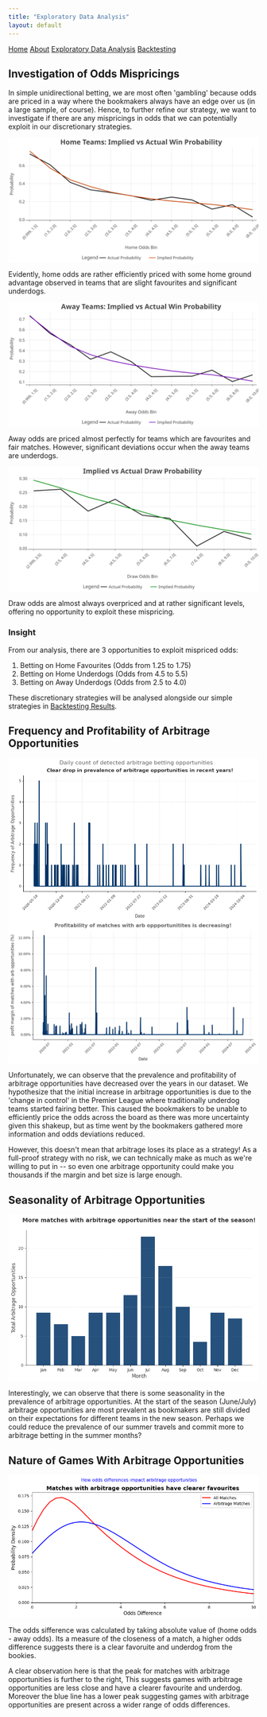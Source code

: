 ```yaml
---
title: "Exploratory Data Analysis"
layout: default
---
```


<link rel="stylesheet" type="text/css" href="./assets/css/style.css">

<div class="header">
    <a href="index.html">Home</a>
    <a href="about.html">About</a>
    <a href="eda.html">Exploratory Data Analysis</a>
    <a href="backtesting.html">Backtesting</a>
</div>

## Investigation of Odds Mispricings
In simple unidirectional betting, we are most often 'gambling' because odds are priced in a way where the bookmakers always have an edge over us (in a large sample, of course). Hence, to further refine our strategy, we want to investigate if there are any mispricings in odds that we can potentially exploit in our discretionary strategies.

<img src="./figures/home_win_probabilities.svg" alt="Implied vs Actual Probabilities for Home Wins" style="max-width: 100%; height: auto; display: block; margin: auto;">

Evidently, home odds are rather efficiently priced with some home ground advantage observed in teams that are slight favourites and significant underdogs.

<img src="./figures/away_win_probabilities.svg" alt="Implied vs Actual Probabilities for Away Wins" style="max-width: 100%; height: auto; display: block; margin: auto;">

Away odds are priced almost perfectly for teams which are favourites and fair matches. However, significant deviations occur when the away teams are underdogs.

<img src="./figures/draw_probabilities.svg" alt="Implied vs Actual Probabilities for Draws" style="max-width: 100%; height: auto; display: block; margin: auto;">

Draw odds are almost always overpriced and at rather significant levels, offering no opportunity to exploit these mispricing.

### Insight

From our analysis, there are 3 opportunities to exploit mispriced odds:
1. Betting on Home Favourites (Odds from 1.25 to 1.75)
2. Betting on Home Underdogs (Odds from 4.5 to 5.5)
3. Betting on Away Underdogs (Odds from 2.5 to 4.0)

These discretionary strategies will be analysed alongside our simple strategies in [Backtesting Results](backtesting.md).

## Frequency and Profitability of Arbitrage Opportunities

<img src="./figures/arb_opportunity_frequency.png" alt="Time Series of Arbitrage Opportunities" style="max-width: 100%; height: auto; display: block; margin: auto;">

<img src="./figures/arbitrage_profit_margin_timeline.png" alt="Time Series of Arbitrage Profit Margins" style="max-width: 100%; height: auto; display: block; margin: auto;">

Unfortunately, we can observe that the prevalence and profitability of arbitrage opportunities have decreased over the years in our dataset. We hypothesize that the initial increase in arbitrage opportunities is due to the 'change in control' in the Premier League where traditionally underdog teams started fairing better. This caused the bookmakers to be unable to efficiently price the odds across the board as there was more uncertainty given this shakeup, but as time went by the bookmakers gathered more information and odds deviations reduced.

However, this doesn't mean that arbitrage loses its place as a strategy! As a full-proof strategy with no risk, we can technically make as much as we're willing to put in -- so even one arbitrage opportunity could make you thousands if the margin and bet size is large enough.

## Seasonality of Arbitrage Opportunities
<img src="./figures/arbitrage_opportunities_by_month.png" alt="Seasonality of Arbitrage Opportunities" style="max-width: 100%; height: auto; display: block; margin: auto;">

Interestingly, we can observe that there is some seasonality in the prevalence of arbitrage opportunities. At the start of the season (June/July) arbitrage opportunities are most prevalent as bookmakers are still divided on their expectations for different teams in the new season. Perhaps we could reduce the prevalence of our summer travels and commit more to arbitrage betting in the summer months? 

## Nature of Games With Arbitrage Opportunities

<img src="./figures/arbitrage_density.png" alt="Odds differences of games with arbitrage opportunities" style="max-width: 100%; height: auto; display: block; margin: auto;">

The odds sifference was calculated by taking absolute value of (home odds - away odds). Its a measure of the closeness of a match, a higher odds difference suggests there is a clear favoruite and underdog from the bookies.

A clear observation here is that the peak for matches with arbitrage opportunities is further to the right, This suggests games with arbitrage opportunities are less close and have a clearer favourite and underdog. Moreover the blue line has a lower peak suggesting games with arbitrage opportunities are present across a wider range of odds differences.

